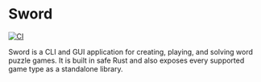 # Sword

[![CI](https://github.com/dallinhuff/sword/actions/workflows/ci.yml/badge.svg)](https://github.com/dallinhuff/sword/actions/workflows/ci.yml)

Sword is a CLI and GUI application for creating, playing, and solving word puzzle games.
It is built in safe Rust and also exposes every supported game type as a standalone library.
